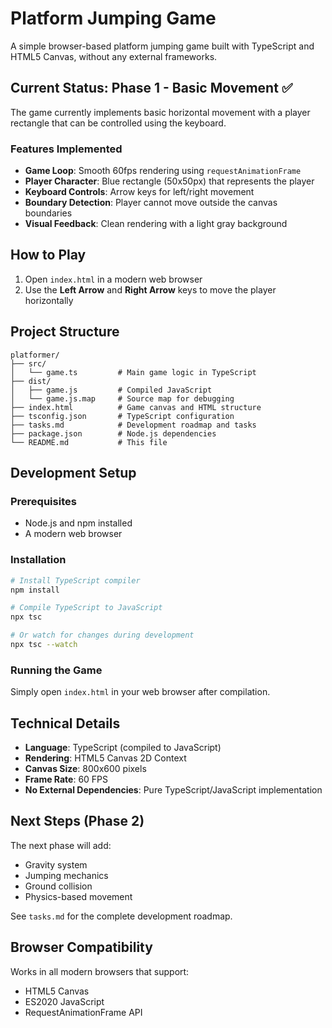 # Platform Jumping Game

A simple browser-based platform jumping game built with TypeScript and HTML5 Canvas, without any external frameworks.

## Current Status: Phase 1 - Basic Movement ✅

The game currently implements basic horizontal movement with a player rectangle that can be controlled using the keyboard.

### Features Implemented
- **Game Loop**: Smooth 60fps rendering using `requestAnimationFrame`
- **Player Character**: Blue rectangle (50x50px) that represents the player
- **Keyboard Controls**: Arrow keys for left/right movement
- **Boundary Detection**: Player cannot move outside the canvas boundaries
- **Visual Feedback**: Clean rendering with a light gray background

## How to Play

1. Open `index.html` in a modern web browser
2. Use the **Left Arrow** and **Right Arrow** keys to move the player horizontally

## Project Structure

```
platformer/
├── src/
│   └── game.ts         # Main game logic in TypeScript
├── dist/
│   ├── game.js         # Compiled JavaScript
│   └── game.js.map     # Source map for debugging
├── index.html          # Game canvas and HTML structure
├── tsconfig.json       # TypeScript configuration
├── tasks.md            # Development roadmap and tasks
├── package.json        # Node.js dependencies
└── README.md           # This file
```

## Development Setup

### Prerequisites
- Node.js and npm installed
- A modern web browser

### Installation
```bash
# Install TypeScript compiler
npm install

# Compile TypeScript to JavaScript
npx tsc

# Or watch for changes during development
npx tsc --watch
```

### Running the Game
Simply open `index.html` in your web browser after compilation.

## Technical Details

- **Language**: TypeScript (compiled to JavaScript)
- **Rendering**: HTML5 Canvas 2D Context
- **Canvas Size**: 800x600 pixels
- **Frame Rate**: 60 FPS
- **No External Dependencies**: Pure TypeScript/JavaScript implementation

## Next Steps (Phase 2)

The next phase will add:
- Gravity system
- Jumping mechanics
- Ground collision
- Physics-based movement

See `tasks.md` for the complete development roadmap.

## Browser Compatibility

Works in all modern browsers that support:
- HTML5 Canvas
- ES2020 JavaScript
- RequestAnimationFrame API